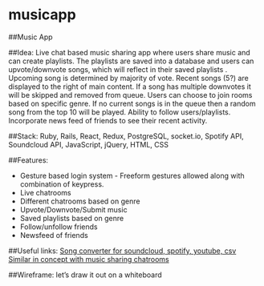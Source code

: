 # musicapp

##Music App

##Idea:
Live chat based music sharing app where users share music and can create playlists. The playlists are saved into a database and users can upvote/downvote songs, which will reflect in their saved playlists . Upcoming song is determined by majority of vote. Recent songs (5?) are displayed to the right of main content. If a song has multiple downvotes it will be skipped and removed from queue. Users can choose to join rooms based on specific genre. If no current songs is in the queue then a random song from the top 10 will be played. Ability to follow users/playlists. Incorporate news feed of friends to see their recent activity.

##Stack:
Ruby, Rails, React, Redux, PostgreSQL, socket.io, Spotify API, Soundcloud API, JavaScript, jQuery, HTML, CSS

##Features:
+ Gesture based login system - Freeform gestures allowed along with combination of keypress.
+ Live chatrooms
+ Different chatrooms based on genre
+ Upvote/Downvote/Submit music
+ Saved playlists based on genre
+ Follow/unfollow friends
+ Newsfeed of friends

##Useful links:
[Song converter for soundcloud, spotify, youtube, csv](http://www.playlist-converter.net/#/)<br>
[Similar in concept with music sharing chatrooms](http://wavelength.fm/r/music)


##Wireframe: let’s draw it out on a whiteboard
